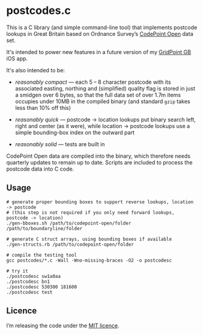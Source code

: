 # postcodes.c

This is a C library (and simple command-line tool) that implements postcode lookups in Great Britain based on Ordnance Survey’s [CodePoint Open](https://www.ordnancesurvey.co.uk/business-and-government/products/code-point-open.html) data set.

It's intended to power new features in a future version of my [GridPoint GB](http://mackerron.com/gridpointgb/) iOS app.

It's also intended to be:

* *reasonably compact* — each 5 – 8 character postcode with its associated easting, northing and (simplified) quality flag is stored in just a smidgen over 6 bytes, so that the full data set of over 1.7m items occupies under 10MB in the compiled binary (and standard `gzip` takes less than 10% off this)

* *reasonably quick* — postcode -> location lookups put binary search left, right and center (as it were), while location -> postcode lookups use a simple bounding-box index on the outward part

* *reasonably solid* — tests are built in

CodePoint Open data are compiled into the binary, which therefore needs quarterly updates to remain up to date. Scripts are included to process the postcode data into C code.

## Usage

    # generate proper bounding boxes to support reverse lookups, location -> postcode
    # (this step is not required if you only need forward lookups, postcode -> location)
    ./gen-bboxes.sh /path/to/codepoint-open/folder /path/to/boundaryline/folder
    
    # generate C struct arrays, using bounding boxes if available
    ./gen-structs.rb /path/to/codepoint-open/folder

    # compile the testing tool
    gcc postcodes/*.c -Wall -Wno-missing-braces -O2 -o postcodesc

    # try it
    ./postcodesc sw1a0aa
    ./postcodesc bn1
    ./postcodesc 530300 181600
    ./postcodesc test
    

## Licence

I’m releasing the code under the [MIT licence](http://www.opensource.org/licenses/mit-license.php).
